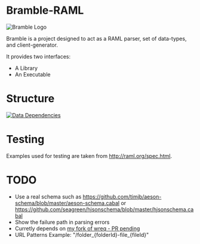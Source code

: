 # Bramble-RAML

![Bramble Logo](http://i.imgur.com/OCi0Qsj.png)

Bramble is a project designed to act as a RAML parser, set of data-types, and client-generator.

It provides two interfaces:

* A Library
* An Executable

# Structure

[![Data Dependencies](https://raw.githubusercontent.com/sordina/bramble/master/doc/raml.png)](https://github.com/sordina/bramble/blob/master/doc/data.png)

# Testing

Examples used for testing are taken from <http://raml.org/spec.html>.

# TODO

* Use a real schema such as https://github.com/timjb/aeson-schema/blob/master/aeson-schema.cabal
  or https://github.com/seagreen/hjsonschema/blob/master/hjsonschema.cabal
* Show the failure path in parsing errors
* Curretly depends on [my fork of wreq - PR pending](https://github.com/bos/wreq/pull/66)
* URL Patterns Example: "/folder_{folderId}-file_{fileId}"
